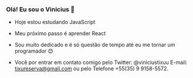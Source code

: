 ### Olá! Eu sou o Vinicius 👋

- Hoje estou estudando JavaScript

- Meu próximo passo é aprender React

- Sou muito dedicado e é só questão de tempo até eu me tornar um programador 😊

- Você por entrar em contato comigo pelo Twitter: @viniciustixuu E-mail: tixureserva@gmail.com ou pelo Telefone +55(35) 9 9158-5572.

<!--
**viniciustixu/viniciustixu** is a ✨ _special_ ✨ repository because its `README.md` (this file) appears on your GitHub profile.

Here are some ideas to get you started:

- 🔭 I’m currently working on ...
- 🌱 I’m currently learning ...
- 👯 I’m looking to collaborate on ...
- 🤔 I’m looking for help with ...
- 💬 Ask me about ...
- 📫 How to reach me: ...
- 😄 Pronouns: ...
- ⚡ Fun fact: ...
-->
